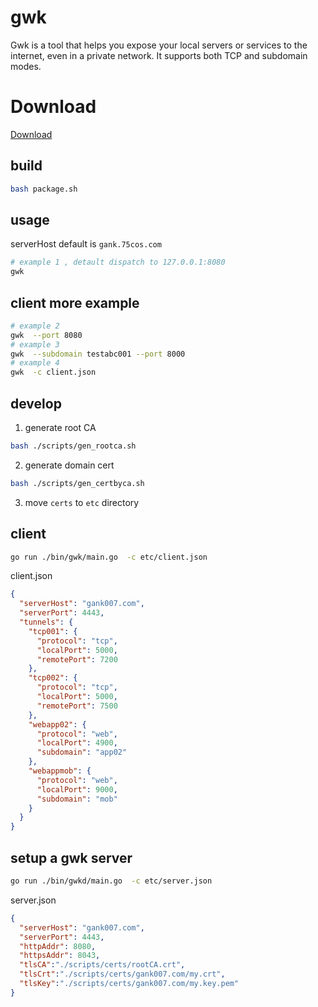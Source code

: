 # gwk

Gwk is a tool that helps you expose your local servers or services to the
internet, even in a private network. It supports both TCP and subdomain modes.

# Download

[Download](https://github.com/xuxihai123/go-gwk/releases)

## build

```bash
bash package.sh
```

## usage

serverHost default is `gank.75cos.com`

```bash
# example 1 , detault dispatch to 127.0.0.1:8080
gwk
```

## client more  example

```bash
# example 2
gwk  --port 8080
# example 3
gwk  --subdomain testabc001 --port 8000
# example 4
gwk  -c client.json
```

## develop 


1. generate root CA

```bash
bash ./scripts/gen_rootca.sh
```

2. generate domain cert

```bash
bash ./scripts/gen_certbyca.sh
```

3. move `certs` to `etc` directory


## client

```bash
go run ./bin/gwk/main.go  -c etc/client.json
```

client.json

```json
{
  "serverHost": "gank007.com",
  "serverPort": 4443,
  "tunnels": {
    "tcp001": {
      "protocol": "tcp",
      "localPort": 5000,
      "remotePort": 7200
    },
    "tcp002": {
      "protocol": "tcp",
      "localPort": 5000,
      "remotePort": 7500
    },
    "webapp02": {
      "protocol": "web",
      "localPort": 4900,
      "subdomain": "app02"
    },
    "webappmob": {
      "protocol": "web",
      "localPort": 9000,
      "subdomain": "mob"
    }
  }
}
```

## setup a gwk server

```bash
go run ./bin/gwkd/main.go  -c etc/server.json
```

server.json

```json
{
  "serverHost": "gank007.com",
  "serverPort": 4443,
  "httpAddr": 8080,
  "httpsAddr": 8043,
  "tlsCA":"./scripts/certs/rootCA.crt",
  "tlsCrt":"./scripts/certs/gank007.com/my.crt",
  "tlsKey":"./scripts/certs/gank007.com/my.key.pem"
}

```

